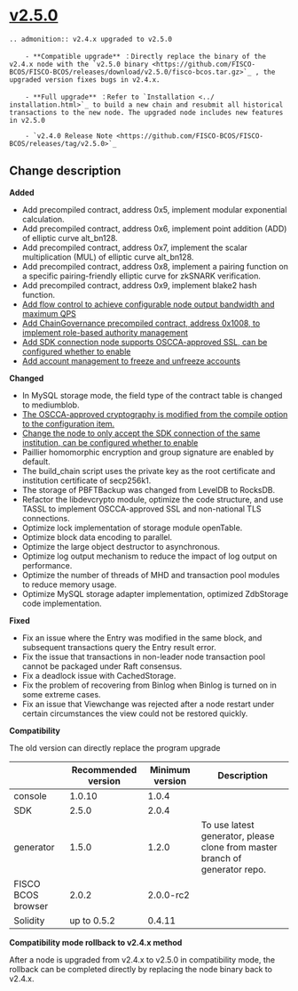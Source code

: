 # [v2.5.0](https://github.com/FISCO-BCOS/FISCO-BCOS/releases/tag/v2.5.0)

```eval_rst
.. admonition:: v2.4.x upgraded to v2.5.0

    - **Compatible upgrade** ：Directly replace the binary of the v2.4.x node with the `v2.5.0 binary <https://github.com/FISCO-BCOS/FISCO-BCOS/releases/download/v2.5.0/fisco-bcos.tar.gz>`_ , the upgraded version fixes bugs in v2.4.x.

    - **Full upgrade** ：Refer to `Installation <../ installation.html>`_ to build a new chain and resubmit all historical transactions to the new node. The upgraded node includes new features in v2.5.0

    - `v2.4.0 Release Note <https://github.com/FISCO-BCOS/FISCO-BCOS/releases/tag/v2.5.0>`_
```

## Change description

**Added**

- Add precompiled contract, address 0x5, implement modular exponential calculation.
- Add precompiled contract, address 0x6, implement point addition (ADD) of elliptic curve alt_bn128.
- Add precompiled contract, address 0x7, implement the scalar multiplication (MUL) of elliptic curve alt_bn128.
- Add precompiled contract, address 0x8, implement a pairing function on a specific pairing-friendly elliptic curve for zkSNARK verification.
- Add precompiled contract, address 0x9, implement blake2 hash function.
- [Add flow control to achieve configurable node output bandwidth and maximum QPS](../design/flow_control.md)
- [Add ChainGovernance precompiled contract, address 0x1008, to implement role-based authority management](../design/security_control/ChainGovernance.md)
- [Add SDK connection node supports OSCCA-approved SSL, can be configured whether to enable](../manual/configuration.html#id10)
- [Add account management to freeze and unfreeze accounts](../design/features/account_management.md)

**Changed**

- In MySQL storage mode, the field type of the contract table is changed to mediumblob.
- [The OSCCA-approved cryptography is modified from the compile option to the configuration item.](../manual/configuration.html#id10)
- [Change the node to only accept the SDK connection of the same institution, can be configured whether to enable](../manual/configuration.html#p2p)
- Paillier homomorphic encryption and group signature are enabled by default.
- The build_chain script uses the private key as the root certificate and institution certificate of secp256k1.
- The storage of PBFTBackup was changed from LevelDB to RocksDB.
- Refactor the libdevcrypto module, optimize the code structure, and use TASSL to implement OSCCA-approved SSL and non-national TLS connections.
- Optimize lock implementation of storage module openTable.
- Optimize block data encoding to parallel.
- Optimize the large object destructor to asynchronous.
- Optimize log output mechanism to reduce the impact of log output on performance.
- Optimize the number of threads of MHD and transaction pool modules to reduce memory usage.
- Optimize MySQL storage adapter implementation, optimized ZdbStorage code implementation.

**Fixed**

- Fix an issue where the Entry was modified in the same block, and subsequent transactions query the Entry result error.
- Fix the issue that transactions in non-leader node transaction pool cannot be packaged under Raft consensus.
- Fix a deadlock issue with CachedStorage.
- Fix the problem of recovering from Binlog when Binlog is turned on in some extreme cases.
- Fix an issue that Viewchange was rejected after a node restart under certain circumstances the view could not be restored quickly.

**Compatibility**

The old version can directly replace the program upgrade


|                    | Recommended version | Minimum version | Description                                                  |
| ------------------ | ------------------- | --------------- | ------------------------------------------------------------ |
| console            | 1.0.10              | 1.0.4           |                                                              |
| SDK                | 2.5.0               | 2.0.4           |                                                              |
| generator          | 1.5.0               | 1.2.0           | To use latest generator, please clone from master branch of generator repo. |
| FISCO BCOS browser | 2.0.2               | 2.0.0-rc2       |                                                              |
| Solidity           | up to 0.5.2         | 0.4.11          |                                                              |

**Compatibility mode rollback to v2.4.x method**

After a node is upgraded from v2.4.x to v2.5.0 in compatibility mode, the rollback can be completed directly by replacing the node binary back to v2.4.x.

